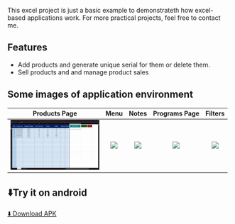 This excel project is just a basic example to demonstrateth how excel-based applications work. For more practical projects, feel free to contact me.

## Features
- Add products and generate unique serial for them or delete them.
- Sell products and and manage product sales

## Some images of application environment
| Products Page | Menu | Notes | Programs Page | Filters |
|:---:|:---:|:---:|:---:|:---:|
| <img src="Images/1.png" width="200"/> | <img src="Doplan/wwwroot/images/1-2.jpg" width="200"/> | <img src="Doplan/wwwroot/images/2.jpg" width="200"/> | <img src="Doplan/wwwroot/images/6.jpg" width="200"/> | <img src="Doplan/wwwroot/images/7.jpg" width="200"/> |


## ⬇️Try it on android
[⬇️ Download APK](https://github.com/MPRogrammer1212/Doplan/releases/download/v1.0.1/Doplan.apk)

